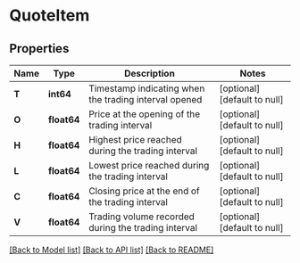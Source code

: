 # QuoteItem

## Properties
Name | Type | Description | Notes
------------ | ------------- | ------------- | -------------
**T** | **int64** | Timestamp indicating when the trading interval opened | [optional] [default to null]
**O** | **float64** | Price at the opening of the trading interval | [optional] [default to null]
**H** | **float64** | Highest price reached during the trading interval | [optional] [default to null]
**L** | **float64** | Lowest price reached during the trading interval | [optional] [default to null]
**C** | **float64** | Closing price at the end of the trading interval | [optional] [default to null]
**V** | **float64** | Trading volume recorded during the trading interval | [optional] [default to null]

[[Back to Model list]](../README.md#documentation-for-models) [[Back to API list]](../README.md#documentation-for-api-endpoints) [[Back to README]](../README.md)

